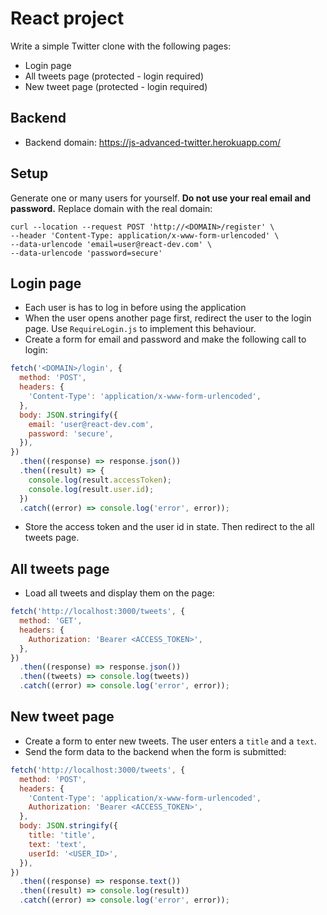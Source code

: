 # React project

Write a simple Twitter clone with the following pages:

- Login page
- All tweets page (protected - login required)
- New tweet page (protected - login required)

## Backend

- Backend domain: https://js-advanced-twitter.herokuapp.com/

## Setup

Generate one or many users for yourself. **Do not use your real email and password.** Replace domain with the real domain:

```
curl --location --request POST 'http://<DOMAIN>/register' \
--header 'Content-Type: application/x-www-form-urlencoded' \
--data-urlencode 'email=user@react-dev.com' \
--data-urlencode 'password=secure'
```

## Login page

- Each user is has to log in before using the application
- When the user opens another page first, redirect the user to the login page. Use `RequireLogin.js` to implement this behaviour.
- Create a form for email and password and make the following call to login:

```js
fetch('<DOMAIN>/login', {
  method: 'POST',
  headers: {
    'Content-Type': 'application/x-www-form-urlencoded',
  },
  body: JSON.stringify({
    email: 'user@react-dev.com',
    password: 'secure',
  }),
})
  .then((response) => response.json())
  .then((result) => {
    console.log(result.accessToken);
    console.log(result.user.id);
  })
  .catch((error) => console.log('error', error));
```

- Store the access token and the user id in state. Then redirect to the all tweets page.

## All tweets page

- Load all tweets and display them on the page:

```js
fetch('http://localhost:3000/tweets', {
  method: 'GET',
  headers: {
    Authorization: 'Bearer <ACCESS_TOKEN>',
  },
})
  .then((response) => response.json())
  .then((tweets) => console.log(tweets))
  .catch((error) => console.log('error', error));
```

## New tweet page

- Create a form to enter new tweets. The user enters a `title` and a `text`.
- Send the form data to the backend when the form is submitted:

```js
fetch('http://localhost:3000/tweets', {
  method: 'POST',
  headers: {
    'Content-Type': 'application/x-www-form-urlencoded',
    Authorization: 'Bearer <ACCESS_TOKEN>',
  },
  body: JSON.stringify({
    title: 'title',
    text: 'text',
    userId: '<USER_ID>',
  }),
})
  .then((response) => response.text())
  .then((result) => console.log(result))
  .catch((error) => console.log('error', error));
```
